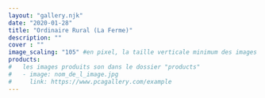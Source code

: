 ```yaml
---
layout: "gallery.njk"
date: "2020-01-28"
title: "Ordinaire Rural (La Ferme)"
description: ""
cover : ""
image_scaling: "105" #en pixel, la taille verticale minimum des images presentes dans la gallery
products:
#   les images produits son dans le dossier "products"
#   - image: nom_de_l_image.jpg
#     link: https://www.pcagallery.com/example
---
```

